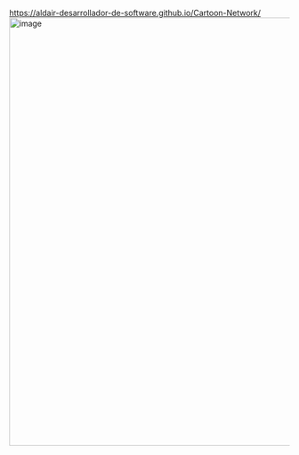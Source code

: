 https://aldair-desarrollador-de-software.github.io/Cartoon-Network/
<img width="1366" height="768" alt="image" src="https://github.com/user-attachments/assets/3116e2d6-adcf-4121-9343-95be96a6655b" />
